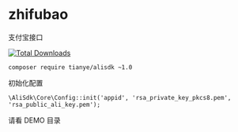 # zhifubao
支付宝接口

[![Total Downloads](https://poser.pugx.org/phpunit/phpunit/downloads)](https://packagist.org/packages/tianye/alisdk)

```
composer require tianye/alisdk ~1.0
```

初始化配置
```
\AliSdk\Core\Config::init('appid', 'rsa_private_key_pkcs8.pem', 'rsa_public_ali_key.pem');
```

请看 DEMO 目录
